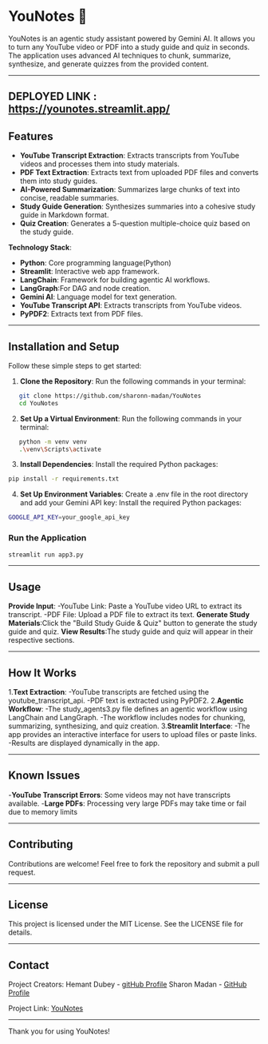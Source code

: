 # YouNotes 📒

YouNotes is an agentic study assistant powered by Gemini AI. It allows you to turn any YouTube video or PDF into a study guide and quiz in seconds. The application uses advanced AI techniques to chunk, summarize, synthesize, and generate quizzes from the provided content.

---
DEPLOYED LINK : https://younotes.streamlit.app/
---

## Features
- **YouTube Transcript Extraction**: Extracts transcripts from YouTube videos and processes them into study materials.
- **PDF Text Extraction**: Extracts text from uploaded PDF files and converts them into study guides.
- **AI-Powered Summarization**: Summarizes large chunks of text into concise, readable summaries.
- **Study Guide Generation**: Synthesizes summaries into a cohesive study guide in Markdown format.
- **Quiz Creation**: Generates a 5-question multiple-choice quiz based on the study guide.

**Technology Stack**:
- **Python**: Core programming language(Python)
- **Streamlit**: Interactive web app framework.
- **LangChain**: Framework for building agentic AI workflows.
- **LangGraph**:For DAG and node creation.
- **Gemini AI**: Language model for text generation.
- **YouTube Transcript API**: Extracts transcripts from YouTube videos.
- **PyPDF2**: Extracts text from PDF files.


---

## Installation and Setup
Follow these simple steps to get started:

1. **Clone the Repository**:
Run the following commands in your terminal:
```bash
   git clone https://github.com/sharonn-madan/YouNotes
   cd YouNotes
```
2. **Set Up a Virtual Environment**:
Run the following commands in your terminal:
```bash
   python -m venv venv
   .\venv\Scripts\activate
```

3. **Install Dependencies**:
Install the required Python packages:
```bash
pip install -r requirements.txt
```
4. **Set Up Environment Variables**: Create a .env file in the root directory and add your Gemini API key:
Install the required Python packages:
```bash
GOOGLE_API_KEY=your_google_api_key
```


### Run the Application
```bash
streamlit run app3.py
```

---

## Usage
**Provide Input**:
-YouTube Link: Paste a YouTube video URL to extract its transcript.
-PDF File: Upload a PDF file to extract its text.
**Generate Study Materials**:Click the "Build Study Guide & Quiz" button to generate the study guide and quiz.
**View Results**:The study guide and quiz will appear in their respective sections.

---

## How It Works
1.**Text Extraction**:
-YouTube transcripts are fetched using the youtube_transcript_api.
-PDF text is extracted using PyPDF2.
2.**Agentic Workflow**:
-The study_agents3.py file defines an agentic workflow using LangChain and LangGraph.
-The workflow includes nodes for chunking, summarizing, synthesizing, and quiz creation.
3.**Streamlit Interface**:
-The app provides an interactive interface for users to upload files or paste links.
-Results are displayed dynamically in the app.

---


## Known Issues
-**YouTube Transcript Errors**: Some videos may not have transcripts available.
-**Large PDFs**: Processing very large PDFs may take time or fail due to memory limits

---

## Contributing
Contributions are welcome! Feel free to fork the repository and submit a pull request.

---

## License
This project is licensed under the MIT License. See the LICENSE file for details.

---

## Contact

Project Creators: 
Hemant Dubey - [gitHub Profile](https://github.com/frizzyfreak)
Sharon Madan - [GitHub Profile](https://github.com/sharonn-madan)

Project Link: [YouNotes](https://github.com/frizzyfreak/YouNotes)

---

Thank you for using YouNotes! 

